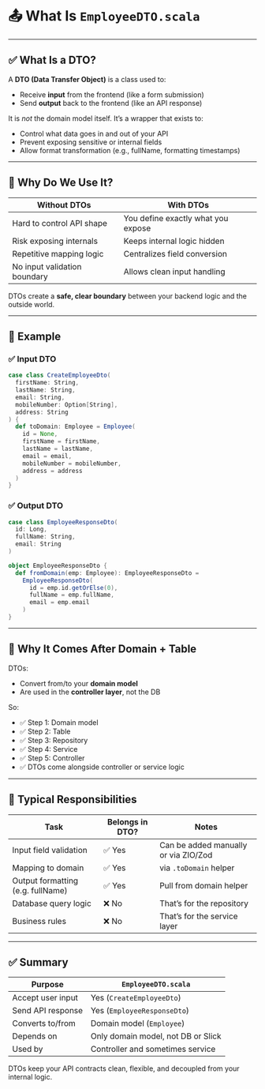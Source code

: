 # 📤 What Is `EmployeeDTO.scala`

---

## ✅ What Is a DTO?

A **DTO (Data Transfer Object)** is a class used to:
- Receive **input** from the frontend (like a form submission)
- Send **output** back to the frontend (like an API response)

It is *not* the domain model itself. It’s a wrapper that exists to:
- Control what data goes in and out of your API
- Prevent exposing sensitive or internal fields
- Allow format transformation (e.g., fullName, formatting timestamps)

---

## 🧩 Why Do We Use It?

| Without DTOs                 | With DTOs                          |
|-----------------------------|------------------------------------|
| Hard to control API shape   | You define exactly what you expose |
| Risk exposing internals     | Keeps internal logic hidden         |
| Repetitive mapping logic    | Centralizes field conversion        |
| No input validation boundary| Allows clean input handling         |

DTOs create a **safe, clear boundary** between your backend logic and the outside world.

---

## 🧱 Example

### ✅ Input DTO

```scala
case class CreateEmployeeDto(
  firstName: String,
  lastName: String,
  email: String,
  mobileNumber: Option[String],
  address: String
) {
  def toDomain: Employee = Employee(
    id = None,
    firstName = firstName,
    lastName = lastName,
    email = email,
    mobileNumber = mobileNumber,
    address = address
  )
}
```

### ✅ Output DTO

```scala
case class EmployeeResponseDto(
  id: Long,
  fullName: String,
  email: String
)

object EmployeeResponseDto {
  def fromDomain(emp: Employee): EmployeeResponseDto =
    EmployeeResponseDto(
      id = emp.id.getOrElse(0),
      fullName = emp.fullName,
      email = emp.email
    )
}
```

---

## 🧭 Why It Comes After Domain + Table

DTOs:
- Convert from/to your **domain model**
- Are used in the **controller layer**, not the DB

So:
- ✅ Step 1: Domain model
- ✅ Step 2: Table
- ✅ Step 3: Repository
- ✅ Step 4: Service
- ✅ Step 5: Controller
- ✅ DTOs come alongside controller or service logic

---

## 🧠 Typical Responsibilities

| Task                         | Belongs in DTO? | Notes                            |
|------------------------------|-----------------|----------------------------------|
| Input field validation       | ✅ Yes          | Can be added manually or via ZIO/Zod |
| Mapping to domain            | ✅ Yes          | via `.toDomain` helper            |
| Output formatting (e.g. fullName) | ✅ Yes     | Pull from domain helper           |
| Database query logic         | ❌ No           | That’s for the repository         |
| Business rules               | ❌ No           | That’s for the service layer      |

---

## ✅ Summary

| Purpose             | `EmployeeDTO.scala`                                  |
|---------------------|-------------------------------------------------------|
| Accept user input   | Yes (`CreateEmployeeDto`)                            |
| Send API response   | Yes (`EmployeeResponseDto`)                          |
| Converts to/from    | Domain model (`Employee`)                            |
| Depends on          | Only domain model, not DB or Slick                   |
| Used by             | Controller and sometimes service                     |

DTOs keep your API contracts clean, flexible, and decoupled from your internal logic.

